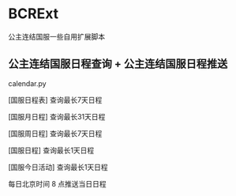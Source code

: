 # BCRExt
公主连结国服一些自用扩展脚本

## 公主连结国服日程查询 + 公主连结国服日程推送

calendar.py

[国服日程表] 查询最长7天日程

[国服月日程] 查询最长31天日程

[国服周日程] 查询最长7天日程

[国服日程] 查询最长1天日程

[国服今日活动] 查询最长1天日程

每日北京时间 8 点推送当日日程

